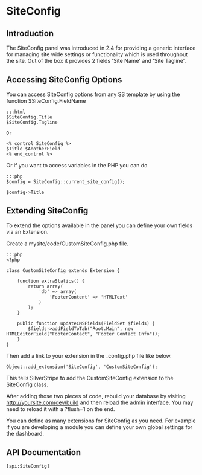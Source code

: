 # SiteConfig

## Introduction

The SiteConfig panel was introduced in 2.4 for providing a generic interface for managing site wide settings or
functionality which is used throughout the site. Out of the box it provides 2 fields 'Site Name' and 'Site Tagline'.

## Accessing SiteConfig Options

You can access SiteConfig options from any SS template by using the function $SiteConfig.FieldName

	:::html
	$SiteConfig.Title 
	$SiteConfig.Tagline
	
	Or 
	
	<% control SiteConfig %>
	$Title $AnotherField
	<% end_control %>


Or if you want to access variables in the PHP you can do

	:::php
	$config = SiteConfig::current_site_config(); 
	
	$config->Title



## Extending SiteConfig

To extend the options available in the panel you can define your own fields via an Extension.

Create a mysite/code/CustomSiteConfig.php file.

	:::php
	<?php
	
	class CustomSiteConfig extends Extension {
		
		function extraStatics() {
			return array(
				'db' => array(
					'FooterContent' => 'HTMLText'
				)
			);
		}
	
		public function updateCMSFields(FieldSet $fields) {
			$fields->addFieldToTab("Root.Main", new HTMLEditorField("FooterContact", "Footer Contact Info"));
		}
	}


Then add a link to your extension in the _config.php file like below.

	
	Object::add_extension('SiteConfig', 'CustomSiteConfig');


This tells SilverStripe to add the CustomSiteConfig extension to the SiteConfig class. 

After adding those two pieces of code, rebuild your database by visiting http://yoursite.com/dev/build and then reload
the admin interface. You may need to reload it with a ?flush=1 on the end.

You can define as many extensions for SiteConfig as you need. For example if you are developing a module you can define
your own global settings for the dashboard.

## API Documentation
`[api:SiteConfig]`
